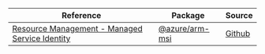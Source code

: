 | Reference | Package | Source |
|---|---|---|
|[Resource Management - Managed Service Identity](arm-msi-readme)|[@azure/arm-msi](https://www.npmjs.com/package/@azure/arm-msi)|[Github](https://github.com/Azure/azure-sdk-for-js/blob/main/sdk/msi/arm-msi)|
